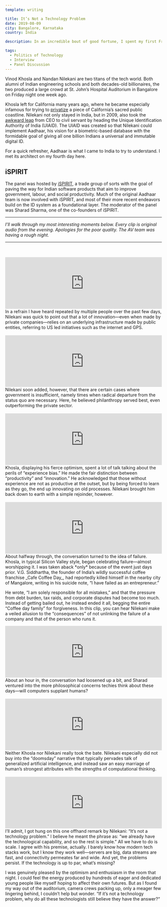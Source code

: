 ```yaml
---
template: writing

title: It’s Not a Technology Problem
date: 2019-08-09
city: Bangalore, Karnataka
country: India

description: In an incredible bout of good fortune, I spent my first Friday in India at a panel with two world-famous tech entrepreneurs, Vinod Khosla and Nandan Nilekani. In fact, Nilekani even built Aadhaar, the very technology I have come to study. This is what I took away from their conversation.

tags:
  - Politics of Technology
  - Interview
  - Panel Discussion
---
```


Vinod Khosla and Nandan Nilekani are two titans of the tech world. Both alumni of Indian engineering schools and both decades-old billionaires, the two produced a large crowd at St. John’s Hospital Auditorium in Bangalore on Friday night one week ago.

Khosla left for California many years ago, where he became especially infamous for trying to [privatize](https://www.nytimes.com/2018/08/30/technology/vinod-khosla-beach.html) a piece of California’s sacred public coastline. Nilekani not only stayed in India, but in 2009, also took the [awkward leap](https://www.newyorker.com/magazine/2011/10/03/the-i-d-man) from CEO to civil servant by heading the Unique Identification Authority of India (UIAID). The UIAID was created so that Nilekani could implement Aadhaar, his vision for a biometric-based database with the formidable goal of giving all one billion Indians a universal and immutable digital ID.

For a quick refresher, Aadhaar is what I came to India to try to understand. I met its architect on my fourth day here.

## iSPIRIT

The panel was hosted by [iSPIRIT](http://ispirt.in/), a trade group of sorts with the goal of paving the way for Indian software products that aim to improve government, labour, and social productivity. Much of the original Aadhaar team is now involved with iSPIRIT, and most of their more recent endeavors build on the ID system as a foundational layer. The moderator of the panel was Sharad Sharma, one of the co-founders of iSPIRIT. 

---

*I’ll walk through my most interesting moments below. Every clip is original audio from the evening. Apologies for the poor quality. The AV team was having a rough night.*

---

<br />

<br />

<iframe width="100%" height="166" scrolling="no" frameborder="no" allow="autoplay" src="https://w.soundcloud.com/player/?url=https%3A//api.soundcloud.com/tracks/663415382&color=%23383637&auto_play=false&hide_related=false&show_comments=true&show_user=true&show_reposts=false&show_teaser=true"></iframe>
In a refrain I have heard repeated by multiple people over the past few days, Nilekani was quick to point out that a lot of innovation—even when made by private companies—relies on an underlying infrastructure made by public entities, referring to US led initiatives such as the internet and GPS.

<br />

<br />

<iframe width="100%" height="166" scrolling="no" frameborder="no" allow="autoplay" src="https://w.soundcloud.com/player/?url=https%3A//api.soundcloud.com/tracks/663415343&color=%23383637&auto_play=false&hide_related=false&show_comments=true&show_user=true&show_reposts=false&show_teaser=true"></iframe>
Nilekani soon added, however, that there are certain cases where government is insufficient, namely times when radical departure from the status quo are necessary. Here, he believed philanthropy served best, even outperforming the private sector.

<br />

<br />

<iframe width="100%" height="166" scrolling="no" frameborder="no" allow="autoplay" src="https://w.soundcloud.com/player/?url=https%3A//api.soundcloud.com/tracks/663415319&color=%23383637&auto_play=false&hide_related=false&show_comments=true&show_user=true&show_reposts=false&show_teaser=true"></iframe>
Khosla, displaying his fierce optimism, spent a lot of talk talking about the perils of “experience bias.” He made the fair distinction between “productivity” and “innovation.” He acknowledged that those without experience are not as productive at the outset, but by being forced to learn as they go, the end up innovating on old processes. Nilekani brought him back down to earth with a simple rejoinder, however.

<br />

<br />

<iframe width="100%" height="166" scrolling="no" frameborder="no" allow="autoplay" src="https://w.soundcloud.com/player/?url=https%3A//api.soundcloud.com/tracks/663415283&color=%23383637&auto_play=false&hide_related=false&show_comments=true&show_user=true&show_reposts=false&show_teaser=true"></iframe>
About halfway through, the conversation turned to the idea of failure. Khosla, in typical Silicon Valley style, began celebrating failure—almost worshipping it. I was taken aback *only* because of the event just days prior. V.G. Siddhartha, the founder of India’s wildly successful coffee franchise _Cafe Coffee Day_, had reportedly killed himself in the nearby city of Mangalore, writing in his suicide note, “I have failed as an entrepreneur.” 

He wrote, “I am solely responsible for all mistakes,” and that the pressure from debt burden, tax raids, and corporate disputes had become too much. Instead of getting bailed out, he instead ended it all, begging the entire “Coffee day family” for forgiveness. In this clip, you can hear Nilekani make a veiled allusion to the “consequences” of not unlinking the failure of a company and that of the person who runs it.

<iframe width="100%" height="166" scrolling="no" frameborder="no" allow="autoplay" src="https://w.soundcloud.com/player/?url=https%3A//api.soundcloud.com/tracks/663415205&color=%23383637&auto_play=false&hide_related=false&show_comments=true&show_user=true&show_reposts=false&show_teaser=true"></iframe>
About an hour in, the conversation had loosened up a bit, and Sharad ventured into the more philosophical concerns techies think about these days—will computers supplant humans? 

<br />

<br />

<iframe width="100%" height="166" scrolling="no" frameborder="no" allow="autoplay" src="https://w.soundcloud.com/player/?url=https%3A//api.soundcloud.com/tracks/663415178&color=%23383637&auto_play=false&hide_related=false&show_comments=true&show_user=true&show_reposts=false&show_teaser=true"></iframe>
Neither Khosla nor Nilekani really took the bate. Nilekani especially did not buy into the “doomsday” narrative that typically pervades talk of generalized artificial intelligence, and instead saw an easy marriage of human’s strongest attributes with the strengths of computational thinking.

<br />

<br />

<iframe width="100%" height="166" scrolling="no" frameborder="no" allow="autoplay" src="https://w.soundcloud.com/player/?url=https%3A//api.soundcloud.com/tracks/663415361&color=%23383637&auto_play=false&hide_related=false&show_comments=true&show_user=true&show_reposts=false&show_teaser=true"></iframe>
I’ll admit, I got hung on this one offhand remark by Nilekani: “It’s not a technology problem.” I believe he meant the phrase as: “we already have the technological capability, and so the rest is simple.”  All we have to do is scale. I agree with his premise, actually. I barely know how modern tech stacks work, but I know they work well—servers are big, data streams are fast, and connectivity permeates far and wide. And yet, the problems persist. If the technology is up to par, what’s missing?

I was genuinely pleased by the optimism and enthusiasm in the room that night. I could feel the energy produced by hundreds of eager and dedicated young people like myself hoping to affect their own futures. But as I found my way out of the auditorium, camera crews packing up, only a meager few lingering behind, I couldn’t help but wonder. “If it’s not a technology problem, why do all these technologists still believe they have the answer?“